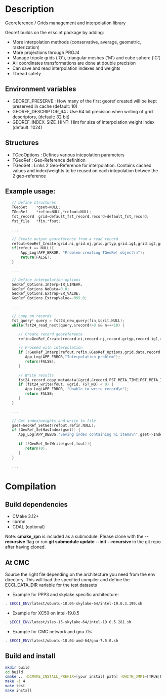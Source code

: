 # Description

Georeference / Grids management and interpolation library

Georef builds on the ezscint package by adding:
* More interpolation methods (conservative, average, geometric, rasterization)
* More projections through PROJ4
* Manage tripole grids ('O'), triangular meshes ('M') and cube sphere ('C')
* All coordinates transformations are done at double precision
* Can save and read interpolation indexes and weights
* Thread safety

## Environment variables

* GEOREF_PRESERVE       : How many of the first georef created will be kept preserved in cache (default: 10)
* GEOREF_DESCRIPTOR_64  : Use 64 bit precision when writing of grid descriptors, (default: 32 bit)
* GEOREF_INDEX_SIZE_HINT: Hint for size of interpolation weight index (default: 1024)

## Structures

* TGeoOptions : Defines various intepolation parameters
* TGeoRef     : Geo-Reference definition
* TGeoSet     : Links 2 Geo-Reference for interpolation. Contains cached values and index/weights to be reused on each intepolation betwee the 2 geo-reference

## Example usage:

```C
   // Define structures
   TGeoSet    *gset=NULL;
   TGeoRef    *refin=NULL,*refout=NULL;
   fst_record  grid=default_fst_record,record=default_fst_record;
   fst_file   *fin,*fout;

   ...

   // Create output georeference from a read record
   refout=GeoRef_Create(grid.ni,grid.nj,grid.grtyp,grid.ig1,grid.ig2,grid.ig3,grid.ig4,(fst_file*)grid.file);
   if(refout == NULL){
       App_Log(APP_ERROR, "Problem creating TGeoRef object\n");
       return(FALSE);
   }

   ...

   // Define interpolation options
   GeoRef_Options.Interp=IR_LINEAR;
   GeoRef_Options.NoData=0.0;
   GeoRef_Options.Extrap=ER_VALUE;
   GeoRef_Options.ExtrapValue=-999.0;

   ...

   // Loop on records
   fst_query* query = fst24_new_query(fin,&crit,NULL);
   while(fst24_read_next(query,&record)>0 && n++<10) {

      // Create record georeference 
      refin=GeoRef_Create(record.ni,record.nj,record.grtyp,record.ig1,record.ig2,record.ig3,record.ig4,(fst_file*)record.file);

      // Proceed with interpolation
      if (!GeoRef_Interp(refout,refin,&GeoRef_Options,grid.data,record.data)) {
         App_Log(APP_ERROR,"Interpolation problem");
         return(FALSE);
      }   
    
      // Write results
	  fst24_record_copy_metadata(&grid,&record,FST_META_TIME|FST_META_INFO);
      if (fst24_write(fout, &grid, FST_NO) < 0) {
         App_Log(APP_ERROR, "Unable to write record\n");
         return FALSE;
      }
   }

   ...

   // Get index/weights and write to file 
   gset=GeoRef_SetGet(refout,refin,NULL);
   if (GeoRef_SetHasIndex(gset)) {
      App_Log(APP_DEBUG,"Saving index containing %i items\n",gset->IndexSize);
      
      if (!GeoRef_SetWrite(gset,fout)){
         return(0);
      }
   }

   ...    
```

# Compilation

## Build dependencies

- CMake 3.12+
- librmn
- GDAL (optional)

Note: **cmake_rpn** is included as a submodule.  Please clone with the
**--recursive** flag or run **git submodule update --init --recursive** in the
git repo after having cloned.

## At CMC

Source the right file depending on the architecture you need from the env directory.
This will load the specified compiler and define the ECCI_DATA_DIR variable for the test datasets

- Example for PPP3 and skylake specific architecture:

```bash
. $ECCI_ENV/latest/ubuntu-18.04-skylake-64/intel-19.0.3.199.sh
```

- Example for XC50 on intel-19.0.5

```bash
. $ECCI_ENV/latest/sles-15-skylake-64/intel-19.0.5.281.sh
```

- Example for CMC network and gnu 7.5:

```bash
. $ECCI_ENV/latest/ubuntu-18.04-amd-64/gnu-7.5.0.sh
```

## Build and install

```bash
mkdir build
cd build
cmake .. -DCMAKE_INSTALL_PREFIX=[your install path] -DWITH_OMPI=[TRUE|FALSE] -Drmn_ROOT=[rmnlib location]
make -j 4
make test
make install
```